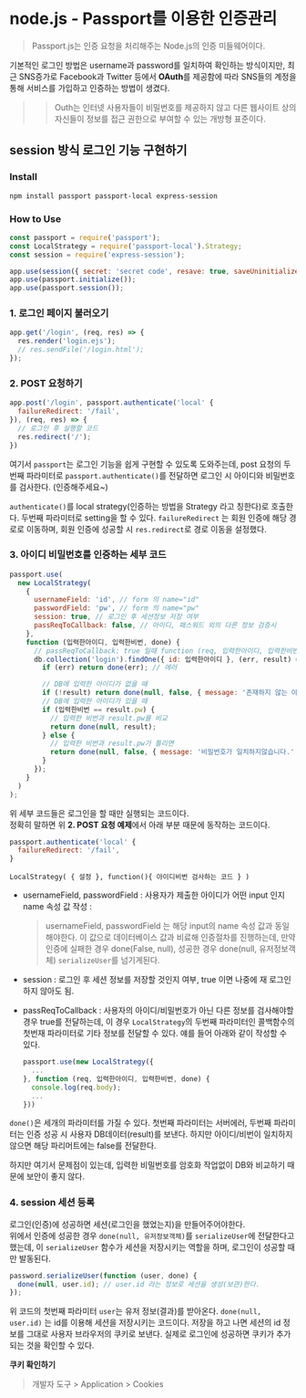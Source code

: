 # node.js - Passport를 이용한 인증관리

> Passport.js는 인증 요청을 처리해주는 Node.js의 인증 미들웨어이다.

기본적인 로그인 방법은 username과 password를 일치하여 확인하는 방식이지만, 최근
SNS증가로 Facebook과 Twitter 등에서 **OAuth**를 제공함에 따라 SNS들의 계정을 통해 서비스를 가입하고 인증하는 방법이 생겼다.

> > Outh는 인터넷 사용자들이 비밀번호를 제공하지 않고 다른 웹사이트 상의 자신들이 정보를 접근 권한으로 부여할 수 있는 개방형 표준이다.

## session 방식 로그인 기능 구현하기

### Install

```
npm install passport passport-local express-session
```

### How to Use

```js
const passport = require('passport');
const LocalStrategy = require('passport-local').Strategy;
const session = require('express-session');

app.use(session({ secret: 'secret code', resave: true, saveUninitialized: false }));
app.use(passport.initialize());
app.use(passport.session());
```

### 1. 로그인 페이지 불러오기

```js
app.get('/login', (req, res) => {
  res.render('login.ejs');
  // res.sendFile('/login.html');
});
```

### 2. POST 요청하기

```js
app.post('/login', passport.authenticate('local' {
  failureRedirect: '/fail',
}), (req, res) => {
  // 로그인 후 실행할 코드
  res.redirect('/');
})
```

여기서 `passport`는 로그인 기능을 쉽게 구현할 수 있도록 도와주는데,
post 요청의 두번째 파라미터로 `passport.authenticate()`를 전달하면 로그인 시 아이디와 비밀번호를 검사한다. (인증해주세요~)

`authenticate()`를 local strategy(인증하는 방법을 Strategy 라고 칭한다)로 호출한다. 두번째 파라미터로 setting을 할 수 있다. `failureRedirect` 는 회원 인증에 해당 경로로 이동하며,
회원 인증에 성공할 시 `res.redirect`로 경로 이동을 설정했다.

### 3. 아이디 비밀번호를 인증하는 세부 코드

```js
passport.use(
  new LocalStrategy(
    {
      usernameField: 'id', // form 의 name="id"
      passwordField: 'pw', // form 의 name="pw"
      session: true, // 로그인 후 세션정보 저장 여부
      passReqToCallback: false, // 아이디, 패스워드 외의 다른 정보 검증시
    },
    function (입력한아이디, 입력한비번, done) {
      // passReqToCallback: true 일때 function (req, 입력한아이디, 입력한비번, done)
      db.collection('login').findOne({ id: 입력한아이디 }, (err, result) => {
        if (err) return done(err); // 에러

        // DB에 입력한 아이디가 없을 때
        if (!result) return done(null, false, { message: '존재하지 않는 아이디입니다.' });
        // DB에 입력한 아이디가 있을 때
        if (입력한비번 == result.pw) {
          // 입력한 비번과 result.pw를 비교
          return done(null, result);
        } else {
          // 입력한 비번과 result.pw가 틀리면
          return done(null, false, { message: '비밀번호가 일치하지않습니다.' });
        }
      });
    }
  )
);
```

위 세부 코드들은 로그인을 할 때만 실행되는 코드이다.  
정확히 말하면 위 **2. POST 요청 예제**에서 아래 부분 때문에 동작하는 코드이다.

```js
passport.authenticate('local' {
  failureRedirect: '/fail',
}
```

`LocalStrategy( { 설정 }, function(){ 아이디비번 검사하는 코드 } )`

- usernameField, passwordField : 사용자가 제출한 아이디가 어떤 input 인지 name 속성 값 작성 :
  > usernameField, passwordField 는 해당 input의 name 속성 값과 동일해야한다. 이 값으로 데이터베이스 값과 비료해 인증절차를 진행하는데, 만약 인증에 실패한 경우 done(False, null), 성공한 경우 done(null, 유저정보객체) `serializeUser`를 넘기게된다.
- session : 로그인 후 세션 정보를 저장할 것인지 여부, true 이면 나중에 재 로그인하지 않아도 됨.
- passReqToCallback : 사용자의 아이디/비밀번호가 아닌 다른 정보를 검사해야할 경우 true를 전달하는데, 이 경우 `LocalStrategy`의 두번째 파라미터인 콜백함수의 첫번재 파라미터로 기타 정보를 전달할 수 있다. 얘를 들어 아래와 같이 작성할 수 있다.

  ```js
  passport.use(new LocalStrategy({
    ...
  }, function (req, 입력한아이디, 입력한비번, done) {
    console.log(req.body);
    ...
  }))
  ```

`done()`은 세개의 파라미터를 가질 수 있다. 첫번째 파라미터는 서버에러, 두번째 파라미터는 인증 성공 시 사용자 DB데이터(result)를 보낸다. 하지만 아이디/비번이 일치하지 않으면 해당 파리머트에는 false를 전달한다.

하지만 여기서 문제점이 있는데, 입력한 비밀번호를 암호화 작업없이 DB와 비교하기 때문에 보안이 좋지 않다.

### 4. session 세션 등록

로그인(인증)에 성공하면 세션(로그인을 했었는지)을 만들어주어야한다.  
위에서 인증에 성공한 경우 `done(null, 유저정보객체)`를 `serializeUser`에 전달한다고 했는데, 이 `serializeUser` 함수가 세션을 저장시키는 역할을 하며, 로그인이 성공할 때만 발동된다.

```js
password.serializeUser(function (user, done) {
  done(null, user.id); // user.id 라는 정보로 세션을 생성(보관)한다.
});
```

위 코드의 첫번째 파라미터 `user`는 유저 정보(결과)를 받아온다.
`done(null, user.id)` 는 id를 이용해 세션을 저장시키는 코드이다. 저장을 하고 나면 세션의 id 정보를 그대로 사용자 브라우저의 쿠키로 보낸다. 실제로 로그인에 성공하면 쿠키가 추가되는 것을 확인할 수 있다.

**쿠키 확인하기**

> 개발자 도구 > Application > Cookies
